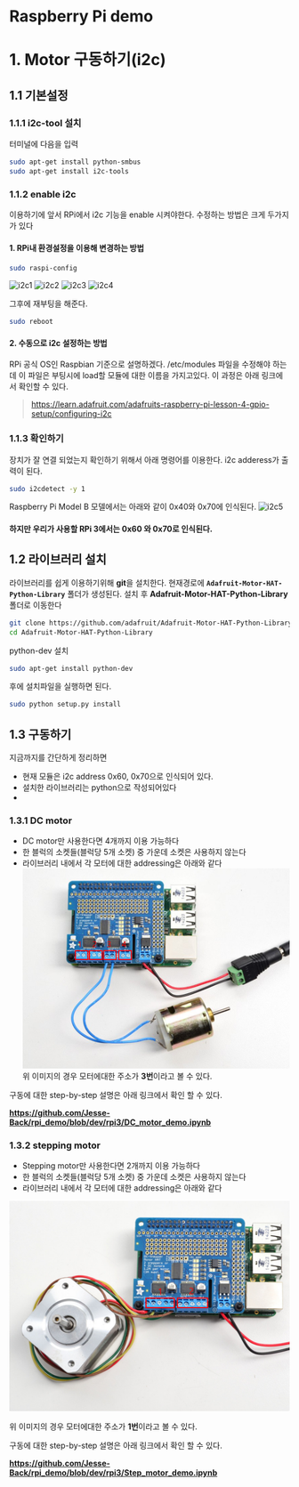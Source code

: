 # Raspberry Pi demo

# 1. Motor 구동하기(i2c)

## 1.1 기본설정

### 1.1.1 i2c-tool 설치

터미널에 다음을 입력

```bash
sudo apt-get install python-smbus
sudo apt-get install i2c-tools
```

### 1.1.2 enable i2c
이용하기에 앞서 RPi에서 i2c 기능을 enable 시켜야한다.
수정하는 방법은 크게 두가지가 있다

#### 1. RPi내 환경설정을 이용해 변경하는 방법
```bash
sudo raspi-config
```
![i2c1](https://cdn-learn.adafruit.com/assets/assets/000/022/831/medium800/learn_raspberry_pi_advancedopt.png?1423001339)
![i2c2](https://cdn-learn.adafruit.com/assets/assets/000/022/832/medium800/learn_raspberry_pi_i2c.png?1423001363)
![i2c3](https://cdn-learn.adafruit.com/assets/assets/000/022/834/medium800/learn_raspberry_pi_wouldyoukindly.png?1423001393)
![i2c4](https://cdn-learn.adafruit.com/assets/assets/000/022/833/medium800/learn_raspberry_pi_i2ckernel.png?1423001374)

그후에 재부팅을 해준다.

```bash
sudo reboot
```

#### 2. 수동으로 i2c 설정하는 방법
RPi 공식 OS인 Raspbian 기준으로 설명하겠다.
/etc/modules 파일을 수정해야 하는데 이 파일은 부팅시에 load할 모듈에 대한 이름을 가지고있다.
이 과정은 아래 링크에서 확인할 수 있다.
> https://learn.adafruit.com/adafruits-raspberry-pi-lesson-4-gpio-setup/configuring-i2c

### 1.1.3 확인하기
장치가 잘 연결 되었는지 확인하기 위해서 아래 명령어를 이용한다.
i2c adderess가 출력이 된다.

```bash
sudo i2cdetect -y 1
```
Raspberry Pi Model B 모델에서는 아래와 같이 0x40와 0x70에 인식된다.
![i2c5](https://cdn-learn.adafruit.com/assets/assets/000/003/055/medium800/learn_raspberry_pi_i2c-detect.png?1396790698)

#### 하지만 우리가 사용할 **RPi 3에서는 0x60 와 0x70**로 인식된다.

## 1.2 라이브러리 설치
라이브러리를 쉽게 이용하기위해 **git**을 설치한다.
현재경로에 **`Adafruit-Motor-HAT-Python-Library`** 폴더가 생성된다.
설치 후 **Adafruit-Motor-HAT-Python-Library** 폴더로 이동한다

```bash
git clone https://github.com/adafruit/Adafruit-Motor-HAT-Python-Library.git
cd Adafruit-Motor-HAT-Python-Library
```

python-dev 설치

```bash 
sudo apt-get install python-dev
```
후에 설치파일을 실행하면 된다.
```bash 
sudo python setup.py install
```

## 1.3 구동하기

지금까지를 간단하게 정리하면

* 현재 모듈은 i2c address 0x60, 0x70으로 인식되어 있다.
* 설치한 라이브러리는 python으로 작성되어있다 
* 

### 1.3.1 DC motor
* DC motor만 사용한다면 4개까지 이용 가능하다
* 한 블럭의 소켓들(블럭당 5개 소켓) 중 가운데 소켓은 사용하지 않는다
* 라이브러리 내에서 각 모터에 대한 addressing은 아래와 같다
![motor1](/img/그림1.png)
위 이미지의 경우 모터에대한 주소가 **3번**이라고 볼 수 있다.

구동에 대한 step-by-step 설명은 아래 링크에서 확인 할 수 있다.

**https://github.com/Jesse-Back/rpi_demo/blob/dev/rpi3/DC_motor_demo.ipynb**

### 1.3.2 stepping motor 
* Stepping motor만 사용한다면 2개까지 이용 가능하다
* 한 블럭의 소켓들(블럭당 5개 소켓) 중 가운데 소켓은 사용하지 않는다
* 라이브러리 내에서 각 모터에 대한 addressing은 아래와 같다

![motor1](/img/그림2.png)

위 이미지의 경우 모터에대한 주소가 **1번**이라고 볼 수 있다.

구동에 대한 step-by-step 설명은 아래 링크에서 확인 할 수 있다.

**https://github.com/Jesse-Back/rpi_demo/blob/dev/rpi3/Step_motor_demo.ipynb**


